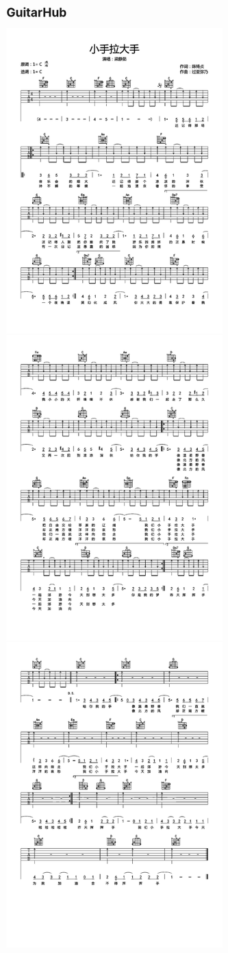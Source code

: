 # GuitarHub

![梁静茹《小手拉大手》吉他谱_C调高清版_0](./梁静茹《小手拉大手》吉他谱_C调高清版_0.jpg)
![梁静茹《小手拉大手》吉他谱_C调高清版_1](./梁静茹《小手拉大手》吉他谱_C调高清版_1.jpg)
![梁静茹《小手拉大手》吉他谱_C调高清版_2](./梁静茹《小手拉大手》吉他谱_C调高清版_2.jpg)
